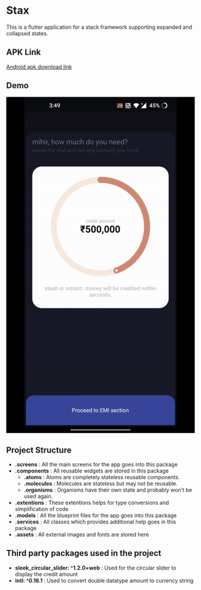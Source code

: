 
# Stax  
  
This is a flutter application for a stack framework supporting expanded and collapsed states.  
## APK Link 
[Android apk download link](https://drive.google.com/file/d/1fHhHa5B7-MNjAz-57AWfGLlG8sGFEHyP/view?usp=sharing)
  
## Demo  
![](stax.gif)  
  
  
## Project Structure  
  
- **.screens** : All the main screens for the app goes into this package  
- **.components** : All reusable widgets are stored in this package  
  - **.atoms** : Atoms are completely stateless reusable components.  
  - **.molecules** : Molecules are stateless but may not be reusable.  
  - **.organisms** : Organisms have their own state and probably won't be used again.  
- **.extentions** : These extentions helps for type conversions and simplification of code  
- **.models** : All the blueprint files for the app goes into this package  
- **.services** : All classes which provides additional help goes in this package  
- **.assets** : All external images and fonts are stored here  
  
## Third party packages used in the project  
  
- **sleek_circular_slider: ^1.2.0+web** : Used for the circular slider to display the credit amount  
- **intl: ^0.16.1** : Used to convert double datatype amount to currency string